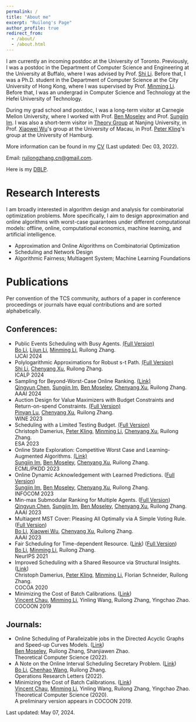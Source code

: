 ```yaml
---
permalink: /
title: "About me"
excerpt: "Ruilong's Page"
author_profile: true
redirect_from: 
  - /about/
  - /about.html
---
```


[Shi Li]: https://tcs.nju.edu.cn/shili/
[Minming Li]: https://www.cs.cityu.edu.hk/~minmli/
[Xiaowei Wu]: https://sites.google.com/site/wxw0711/
[Ben Moseley]: https://www.andrew.cmu.edu/user/moseleyb/
[Sungjin Im]: https://faculty.ucmerced.edu/sim3/
[Peter Kling]: https://academic.pkling.de/
[Pinyan Lu]: http://pinyanlu.com/

[Chenyang Xu]: https://chenyang-1995.github.io/
[Bo Li]: https://www4.comp.polyu.edu.hk/~bo2li/
[Qingyun Chen]: https://qychen44.github.io/
[Chenhao Wang]: https://chenhwang4.github.io/homepage/
[Vincent Chau]: https://cse.seu.edu.cn/2021/0318/c23024a364637/pagem.htm
[Lijun Li]: https://lijunli1211.github.io/

I am currently an incoming postdoc at the University of Toronto. Previously, I was a postdoc in the Department of Computer Science and Engineering at the University at Buffalo, where I was advised by Prof. [Shi Li]. Before that, I was a Ph.D. student in the Department of Computer Science at the City University of Hong Kong, where I was supervised by Prof. [Minming Li]. Before that, I was an undergrad in Computer Science and Technology at the Hefei University of Technology.

During my grad school and postdoc, I was a long-term visitor at Carnegie Mellon University, where I worked with Prof. [Ben Moseley] and Prof. [Sungjin Im]. I was also a short-term visitor in [Theory Group](https://tcs.nju.edu.cn/) at Nanjing University, in Prof. [Xiaowei Wu]'s group at the University of Macau, in Prof. [Peter Kling]'s group at the University of Hamburg.

More information can be found in my [CV](/files/CV.pdf) (Last updated: Dec 03, 2022). 

Email: ruilongzhang.cn@gmail.com.

Here is my [DBLP](https://dblp.org/pid/233/6329.html).


Research Interests
======
I am broadly interested in algorithm design and analysis for combinatorial optimization problems. More specifically, I aim to design approximation and online algorithms with worst-case guarantees under different computational models: offline, online, computational economics, machine learning, and artificial intelligence.
* Approximation and Online Algorithms on Combinatorial Optimization <br />
* Scheduling and Network Design <br />
* Algorithmic Fairness; Multiagent System; Machine Learning Foundations <br />


Publications
======
Per convention of the TCS community, authors of a paper in conference proceedings or journals have equal contributions and are sorted alphabetically.
    
Conferences:
------
* Public Events Scheduling with Busy Agents. [(Full Version)](https://arxiv.org/abs/2404.11879) <br />
  [Bo Li], [Lijun Li], [Minming Li], Ruilong Zhang. <br />
  IJCAI 2024
* Polylogarithmic Approximations for Robust s-t Path. [(Full Version)](https://arxiv.org/abs/2305.16439) <br />
  [Shi Li], [Chenyang Xu], Ruilong Zhang. <br />
  ICALP 2024
* Sampling for Beyond-Worst-Case Online Ranking. [(Link)](https://ojs.aaai.org/index.php/AAAI/article/view/30051) <br />
  [Qingyun Chen], [Sungjin Im], [Ben Moseley], [Chenyang Xu], Ruilong Zhang. <br />
  AAAI 2024
* Auction Design for Value Maximizers with Budget Constraints and Return-on-spend Constraints. [(Full Version)](https://arxiv.org/abs/2307.04302) <br/>
  [Pinyan Lu], [Chenyang Xu], Ruilong Zhang. <br />
  WINE 2023
* Scheduling with a Limited Testing Budget. [(Full Version)](https://arxiv.org/abs/2306.15597) <br />
  Christoph Damerius, [Peter Kling], [Minming Li], [Chenyang Xu], Ruilong Zhang. <br />
  ESA 2023
* Online State Exploration: Competitive Worst Case and Learning-Augmented Algorithms. [(Link)](https://link.springer.com/chapter/10.1007/978-3-031-43421-1_20) <br />
  [Sungjin Im], [Ben Moseley], [Chenyang Xu], Ruilong Zhang. <br />
  ECML/PKDD 2023
* Online Dynamic Acknowledgement with Learned Predictions. ([Full Version](https://arxiv.org/abs/2305.18227)) <br />
  [Sungjin Im], [Ben Moseley], [Chenyang Xu], Ruilong Zhang. <br />
  INFOCOM 2023
* Min-max Submodular Ranking for Multiple Agents. ([Full Version](http://arxiv.org/abs/2212.07682)) <br />
  [Qingyun Chen], [Sungjin Im], [Ben Moseley], [Chenyang Xu], Ruilong Zhang. <br />
  AAAI 2023
* Multiagent MST Cover: Pleasing All Optimally via A Simple Voting Rule. ([Full Version](https://arxiv.org/abs/2211.13578)) <br />
  [Bo Li], [Xiaowei Wu], [Chenyang Xu], Ruilong Zhang. <br />
  AAAI 2023
* Fair Scheduling for Time-dependent Resource. ([Link](https://proceedings.neurips.cc/paper/2021/file/b5b1d9ada94bb80609d21eecf7a2ce7a-Paper.pdf)) ([Full Version](https://arxiv.org/abs/2107.11648)) <br />
  [Bo Li], [Minming Li], Ruilong Zhang. <br />
  NeurIPS 2021
* Improved Scheduling with a Shared Resource via Structural Insights. ([Link](https://link.springer.com/content/pdf/10.1007/978-3-030-64843-5_12.pdf?pdf=inline%20link)) <br />
  Christoph Damerius, [Peter Kling], [Minming Li], Florian Schneider, Ruilong Zhang. <br />
  COCOA 2020
* Minimizing the Cost of Batch Calibrations. ([Link](https://link.springer.com/content/pdf/10.1007/978-3-030-26176-4_7.pdf)) <br />
  [Vincent Chau], [Minming Li], Yinling Wang, Ruilong Zhang, Yingchao Zhao. <br />
  COCOON 2019


Journals:
------
* Online Scheduling of Paralleizable jobs in the Directed Acyclic Graphs and Speed-up Curves Models. ([Link](https://www.sciencedirect.com/science/article/pii/S0304397522005898)) <br />
  [Ben Moseley], Ruilong Zhang, Shanjiawen Zhao. <br />
  Theoretical Computer Science (2022).
* A Note on the Online Interval Scheduling Secretary Problem. ([Link](https://www.sciencedirect.com/science/article/pii/S0167637721001772)) <br />
  [Bo Li], [Chenhao Wang], Ruilong Zhang. <br />
  Operations Research Letters (2022).
* Minimizing the Cost of Batch Calibrations. ([Link](https://www.sciencedirect.com/science/article/pii/S0304397520302309)) <br />
  [Vincent Chau], [Minming Li], Yinling Wang, Ruilong Zhang, Yingchao Zhao. <br />
  Theoretical Computer Science (2020). <br />
  A preliminary version appears in COCOON 2019.
  
<!--  
<a href='https://clustrmaps.com/site/1brpd'  title='Visit tracker'><img src='//clustrmaps.com/map_v2.png?cl=ffffff&w=400&t=n&d=2rhhoH7WBkKYgl0_ZfYoJYNvtdugB1TAWbKt6TOSJqM'/></a> 
-->

 
Last updated: May 07, 2024.
